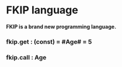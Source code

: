# FKIP language
#### FKIP is a brand new programming language.
### fkip.get : (const) = #Age# = 5
### fkip.call : Age
